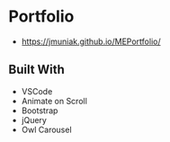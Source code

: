 # Portfolio
* https://jmuniak.github.io/MEPortfolio/

## Built With
* VSCode
* Animate on Scroll
* Bootstrap
* jQuery
* Owl Carousel




